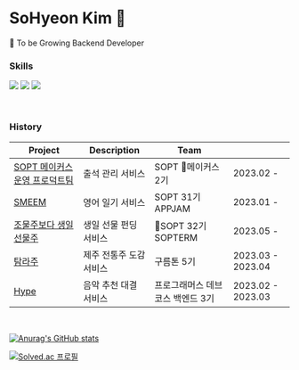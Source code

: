 # SoHyeon Kim 👀

🐤 To be Growing Backend Developer

### Skills

<img src="https://img.shields.io/badge/Java-007396?style=flat-square&logo=Java&logoColor=white"/> <img src="https://img.shields.io/badge/Spring Boot-6DB33F?style=flat-square&logo=Spring Boot&logoColor=white"/> <img src="https://img.shields.io/badge/Amazon AWS-232F3E?style=flat-square&logo=Amazon AWS&logoColor=white"/>

<br/>

### History

|Project|Description|Team||
|------|---|---|---|
|[SOPT 메이커스 운영 프로덕트팀](https://github.com/sopt-makers/sopt-operation-backend)|출석 관리 서비스|SOPT 메이커스 2기|2023.02 - |
|[SMEEM](https://github.com/Team-Smeme/Smeme-server-renewal)|영어 일기 서비스|SOPT 31기 APPJAM|2023.01 -|
|[조물주보다 생일 선물주](https://github.com/Make-A-Wish-Sopt/Make-A-Wish-Server)|생일 선물 펀딩 서비스|SOPT 32기 SOPTERM|2023.05 -|
|[탐라주](https://github.com/TamraZu/TamlaJu-Server)|제주 전통주 도감 서비스|구름톤 5기|2023.03 - 2023.04|
|[Hype](https://github.com/prgrms-web-devcourse/Team-6Jeans-Hype-BE)|음악 추천 대결 서비스|프로그래머스 데브코스 백엔드 3기|2023.02 - 2023.03|


<br/>

[![Anurag's GitHub stats](https://github-readme-stats.vercel.app/api?username=thguss)](https://github.com/thguss/github-readme-stats)

[![Solved.ac 프로필](http://mazassumnida.wtf/api/v2/generate_badge?boj=sohyeon0530)](https://solved.ac/sohyeon0530)


<!--
**thguss/thguss** is a ✨ _special_ ✨ repository because its `README.md` (this file) appears on your GitHub profile.

Here are some ideas to get you started:

- 🔭 I’m currently working on ...
- 🌱 I’m currently learning ...
- 👯 I’m looking to collaborate on ...
- 🤔 I’m looking for help with ...
- 💬 Ask me about ...
- 📫 How to reach me: ...
- 😄 Pronouns: ...
- ⚡ Fun fact: ...
-->
